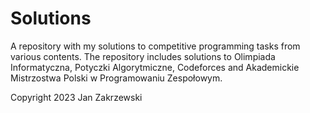 # Solutions

A repository with my solutions to competitive programming tasks from various contents.
The repository includes solutions to Olimpiada Informatyczna, Potyczki Algorytmiczne, Codeforces and Akademickie Mistrzostwa Polski w Programowaniu Zespołowym.

Copyright 2023 Jan Zakrzewski